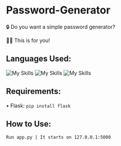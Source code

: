 # Password-Generator

🔒 Do you want a simple password generator?

🫴🏻 This is for you!

<h2> Languages Used: </h2>

![My Skills](https://skillicons.dev/icons?i=html)
![My Skills](https://skillicons.dev/icons?i=css)
![My Skills](https://skillicons.dev/icons?i=python)

<h2> Requirements: </h2>

• Flask: ```pip install flask```

<h2> How to Use: </h2>

```Run app.py | It starts on 127.0.0.1:5000```
